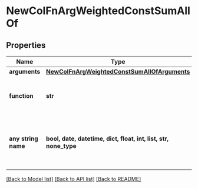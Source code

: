 # NewColFnArgWeightedConstSumAllOf


## Properties
Name | Type | Description | Notes
------------ | ------------- | ------------- | -------------
**arguments** | [**NewColFnArgWeightedConstSumAllOfArguments**](NewColFnArgWeightedConstSumAllOfArguments.md) |  | 
**function** | **str** |  | defaults to "constant weighted sum"
**any string name** | **bool, date, datetime, dict, float, int, list, str, none_type** | any string name can be used but the value must be the correct type | [optional]

[[Back to Model list]](../README.md#documentation-for-models) [[Back to API list]](../README.md#documentation-for-api-endpoints) [[Back to README]](../README.md)


